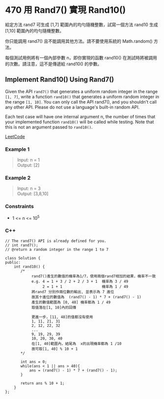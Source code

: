 # 470 用 Rand7() 實現 Rand10()

給定方法 rand7 可生成 [1,7] 範圍內的均勻隨機整數，試寫一個方法 rand10 生成 [1,10] 範圍內的均勻隨機整數。

你只能調用 rand7() 且不能調用其他方法。請不要使用系統的 Math.random() 方法。

每個測試用例將有一個內部參數 n，即你實現的函數 rand10() 在測試時將被調用的次數。請注意，這不是傳遞給 rand10() 的參數。

##  Implement Rand10() Using Rand7()

Given the API `rand7()` that generates a uniform random integer in the range `[1, 7]`, write a function `rand10()` that generates a uniform random integer in the range `[1, 10]`. You can only call the API rand7(), and you shouldn't call any other API. Please do not use a language's built-in random API.

Each test case will have one internal argument n, the number of times that your implemented function `rand10()` will be called while testing. Note that this is not an argument passed to `rand10()`.

[LeetCode](https://leetcode.cn/problems/implement-rand10-using-rand7/)

### Example 1

> Input: n = 1  
Output: [2]  

### Example 2

> Input: n = 3  
Output: [3,8,10]  


### Constraints

* 1 <= n <= 10<sup>5</sup>


### C++ 

```
// The rand7() API is already defined for you.
// int rand7();
// @return a random integer in the range 1 to 7

class Solution {
public:
    int rand10() {
       /*
            rand7()產生的數值的機率為1/7，使用兩個rand7相加的結果，機率不一致
            e.g. 4 = 1 + 3 / 2 + 2 / 3 + 1  機率為 3 / 49
                 2 = 1 + 1                  機率為 1 / 49
            將rand7 分別作兩位數的輸出, 並表示為 7 進位
            故其十進位的數值為  (rand7() - 1) * 7 + (rand7() - 1)
            產生的數值範圍為 [0, 48] 機率都為 1 / 49
            取值落在[1, 10]內的回傳
            
            更進一步，[11, 48]的值都沒有使用
            1, 11, 21, 31
            2, 12, 22, 32
            ...
            9, 19, 29, 39
            10, 20, 30, 40
            在[1, 40]範圍內，結尾為  x的出現機率都為 1 /10
            故可取[1, 40] % 10 + 1
       */

       int ans = 0;
       while(ans < 1 || ans > 40){
           ans = (rand7() - 1) * 7 + (rand7() - 1);
       }

       return ans % 10 + 1;
    }
};
```